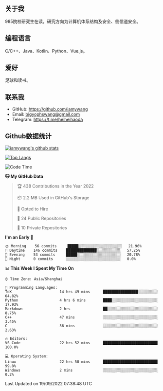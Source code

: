 ## 关于我

985院校研究生在读，研究方向为计算机体系结构及安全、侧信道安全。

## 编程语言

C/C++、Java、Kotlin、Python、Vue.js。

## 爱好

足球和读书。

## 联系我

- GitHub: https://github.com/iamywang
- Email: bigyophswang@gmail.com
- Telegram: https://t.me/heiheihaoda

## Github数据统计

[![iamywang's github stats](https://github-readme-stats.vercel.app/api?username=iamywang&count_private=true&show_icons=true)]()

[![Top Langs](https://github-readme-stats.vercel.app/api/top-langs/?username=iamywang&layout=compact)]()

<!--START_SECTION:waka-->
![Code Time](http://img.shields.io/badge/Code%20Time-564%20hrs%2026%20mins-blue)

**🐱 My GitHub Data** 

> 🏆 438 Contributions in the Year 2022
 > 
> 📦 2.2 MB Used in GitHub's Storage 
 > 
> 💼 Opted to Hire
 > 
> 📜 24 Public Repositories 
 > 
> 🔑 10 Private Repositories  
 > 
**I'm an Early 🐤** 

```text
🌞 Morning    56 commits     █████░░░░░░░░░░░░░░░░░░░░   21.96% 
🌆 Daytime    146 commits    ██████████████░░░░░░░░░░░   57.25% 
🌃 Evening    53 commits     █████░░░░░░░░░░░░░░░░░░░░   20.78% 
🌙 Night      0 commits      ░░░░░░░░░░░░░░░░░░░░░░░░░   0.0%

```


📊 **This Week I Spent My Time On** 

```text
⌚︎ Time Zone: Asia/Shanghai

💬 Programming Languages: 
TeX                      14 hrs 49 mins      ████████████████░░░░░░░░░   64.82% 
Python                   4 hrs 6 mins        ████░░░░░░░░░░░░░░░░░░░░░   17.93% 
Markdown                 2 hrs               ██░░░░░░░░░░░░░░░░░░░░░░░   8.75% 
C++                      47 mins             ░░░░░░░░░░░░░░░░░░░░░░░░░   3.45% 
C                        36 mins             ░░░░░░░░░░░░░░░░░░░░░░░░░   2.63%

🔥 Editors: 
VS Code                  22 hrs 52 mins      █████████████████████████   100.0%

💻 Operating System: 
Linux                    22 hrs 50 mins      █████████████████████████   99.8% 
Windows                  2 mins              ░░░░░░░░░░░░░░░░░░░░░░░░░   0.2%

```


 Last Updated on 19/09/2022 07:38:48 UTC
<!--END_SECTION:waka-->
